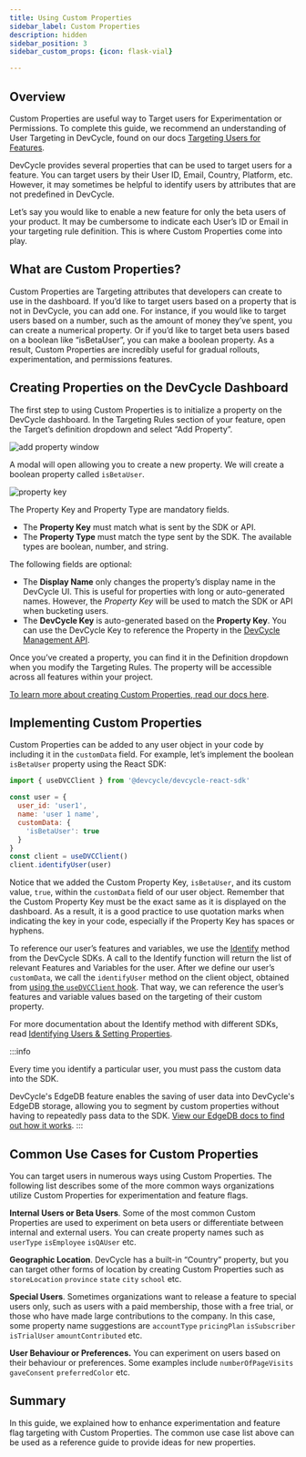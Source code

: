 ```yaml
---
title: Using Custom Properties
sidebar_label: Custom Properties
description: hidden
sidebar_position: 3
sidebar_custom_props: {icon: flask-vial}

---
```


## Overview

Custom Properties are useful way to Target users for Experimentation or Permissions. To complete this guide, we recommend an understanding of User Targeting in DevCycle, found on our docs [Targeting Users for Features](/home/feature-management/features-and-variables/targeting-users).

DevCycle provides several properties that can be used to target users for a feature. You can target users by their User ID, Email, Country, Platform, etc. However, it may sometimes be helpful to identify users by attributes that are not predefined in DevCycle. 

Let’s say you would like to enable a new feature for only the beta users of your product. It may be cumbersome to indicate each User’s ID or Email in your targeting rule definition. This is where Custom Properties come into play.

## What are Custom Properties?

Custom Properties are Targeting attributes that developers can create to use in the dashboard. If you’d like to target users based on a property that is not in DevCycle, you can add one. For instance, if you would like to target users based on a number, such as the amount of money they’ve spent, you can create a numerical property. Or if you’d like to target beta users based on a boolean like “isBetaUser”, you can make a boolean property. As a result, Custom Properties are incredibly useful for gradual rollouts, experimentation, and permissions features.

## Creating Properties on the DevCycle Dashboard

The first step to using Custom Properties is to initialize a property on the DevCycle dashboard. In the Targeting Rules section of your feature, open the Target’s definition dropdown and select “Add Property”.

![add property window](/march-2022-add-property.png)

A modal will open allowing you to create a new property. We will create a boolean property called `isBetaUser`.

![property key](/august-2022-isBetaUser-property-type.png)

The Property Key and Property Type are mandatory fields.

- The **Property Key** must match what is sent by the SDK or API. 
- The **Property Type** must match the type sent by the SDK. The available types are boolean, number, and string.

The following fields are optional:

- The **Display Name** only changes the property’s display name in the DevCycle UI. This is useful for properties with long or auto-generated names. However, the *Property Key* will be used to match the SDK or API when bucketing users.
- The **DevCycle Key** is auto-generated based on the **Property Key**. You can use the DevCycle Key to reference the Property in the [DevCycle Management API](/management-api/#tag/Custom-Properties).

Once you’ve created a property, you can find it in the Definition dropdown when you modify the Targeting Rules. The property will be accessible across all features within your project. 

[To learn more about creating Custom Properties, read our docs here](/home/feature-management/features-and-variables/custom-properties#creating-a-new-property-for-use).

## Implementing Custom Properties

Custom Properties can be added to any user object in your code by including it in the `customData` field. For example, let’s implement the boolean `isBetaUser` property using the React SDK:

```jsx
import { useDVCClient } from '@devcycle/devcycle-react-sdk'

const user = {
  user_id: 'user1',
  name: 'user 1 name',
  customData: {
    'isBetaUser': true
  }
}
const client = useDVCClient()
client.identifyUser(user)
```
Notice that we added the Custom Property Key, `isBetaUser`, and its custom value, `true`, within the `customData` field of our user object. Remember that the Custom Property Key must be the exact same as it is displayed on the dashboard. As a result, it is a good practice to use quotation marks when indicating the key in your code, especially if the Property Key has spaces or hyphens.

To reference our user’s features and variables, we use the [Identify](/sdk/features/identify) method from the DevCycle SDKs. A call to the Identify function will return the list of relevant Features and Variables for the user. After we define our user’s `customData`, we call the `identifyUser` method on the client object, obtained from [using the `useDVCClient` hook](/sdk/client-side-sdks/react-native#usedvcclient). That way, we can reference the user’s features and variable values based on the targeting of their custom property.

For more documentation about the Identify method with different SDKs, read [Identifying Users & Setting Properties](/sdk/features/identify).

:::info

Every time you identify a particular user, you must pass the custom data into the SDK. 

DevCycle's EdgeDB feature enables the saving of user data into DevCycle's EdgeDB storage, allowing you to segment by custom properties without having to repeatedly pass data to the SDK. [View our EdgeDB docs to find out how it works](/home/feature-management/edgedb/edge-flags).
:::

## Common Use Cases for Custom Properties

You can target users in numerous ways using Custom Properties. The following list describes some of the more common ways organizations utilize Custom Properties for experimentation and feature flags.

**Internal Users or Beta Users**. Some of the most common Custom Properties are used to experiment on beta users or differentiate between internal and external users. You can create property names such as `userType` `isEmployee` `isQAUser` etc.

**Geographic Location**. DevCycle has a built-in “Country” property, but you can target other forms of location by creating Custom Properties such as `storeLocation` `province` `state` `city` `school` etc.

**Special Users**. Sometimes organizations want to release a feature to special users only, such as users with a paid membership, those with a free trial, or those who have made large contributions to the company. In this case, some property name suggestions are `accountType` `pricingPlan` `isSubscriber` `isTrialUser` `amountContributed` etc.

**User Behaviour or Preferences.** You can experiment on users based on their behaviour or preferences. Some examples include `numberOfPageVisits` `gaveConsent` `preferredColor` etc.

## Summary

In this guide, we explained how to enhance experimentation and feature flag targeting with Custom Properties. The common use case list above can be used as a reference guide to provide ideas for new properties.
